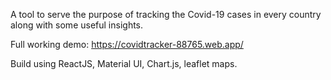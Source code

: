 A tool to serve the purpose of tracking the Covid-19 cases in every country along with some useful insights.

Full working demo: https://covidtracker-88765.web.app/

Build using ReactJS, Material UI, Chart.js, leaflet maps.
